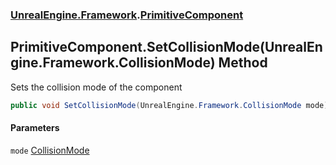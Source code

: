 ### [UnrealEngine.Framework](./UnrealEngine-Framework.md 'UnrealEngine.Framework').[PrimitiveComponent](./PrimitiveComponent.md 'UnrealEngine.Framework.PrimitiveComponent')
## PrimitiveComponent.SetCollisionMode(UnrealEngine.Framework.CollisionMode) Method
Sets the collision mode of the component  
```csharp
public void SetCollisionMode(UnrealEngine.Framework.CollisionMode mode);
```
#### Parameters
<a name='UnrealEngine-Framework-PrimitiveComponent-SetCollisionMode(UnrealEngine-Framework-CollisionMode)-mode'></a>
`mode` [CollisionMode](./CollisionMode.md 'UnrealEngine.Framework.CollisionMode')  
  
